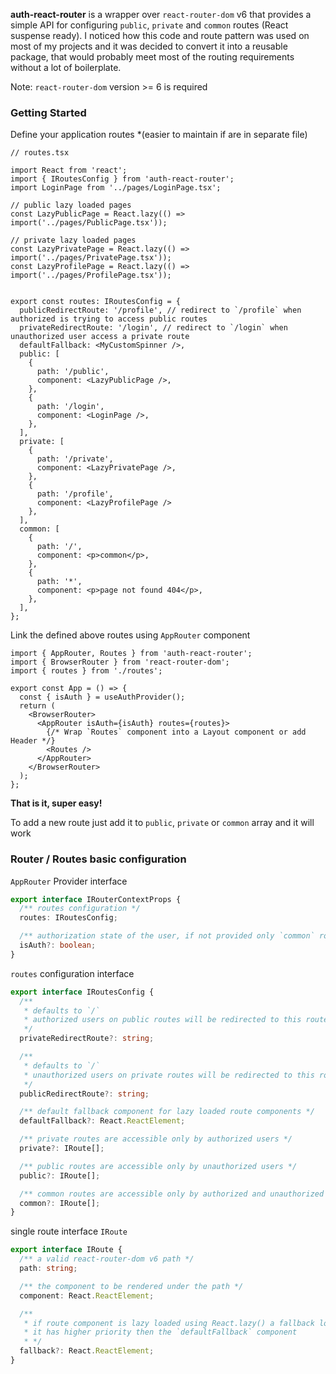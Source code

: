 **auth-react-router** is a wrapper over `react-router-dom` v6 that provides a simple API for configuring `public`, `private` and `common` routes (React suspense ready). I noticed how this code and route pattern was used on most of my projects and it was decided to convert it into a reusable package, that would probably meet most of the routing requirements without a lot of boilerplate.

Note: `react-router-dom` version >= 6 is required

### **Getting Started**

Define your application routes *(easier to maintain if are in separate file)

```JSX
// routes.tsx

import React from 'react';
import { IRoutesConfig } from 'auth-react-router';
import LoginPage from '../pages/LoginPage.tsx';

// public lazy loaded pages
const LazyPublicPage = React.lazy(() => import('../pages/PublicPage.tsx'));

// private lazy loaded pages
const LazyPrivatePage = React.lazy(() => import('../pages/PrivatePage.tsx'));
const LazyProfilePage = React.lazy(() => import('../pages/ProfilePage.tsx'));


export const routes: IRoutesConfig = {
  publicRedirectRoute: '/profile', // redirect to `/profile` when authorized is trying to access public routes
  privateRedirectRoute: '/login', // redirect to `/login` when unauthorized user access a private route
  defaultFallback: <MyCustomSpinner />,
  public: [
    {
      path: '/public',
      component: <LazyPublicPage />,
    },
    {
      path: '/login',
      component: <LoginPage />,
    },
  ],
  private: [
    {
      path: '/private',
      component: <LazyPrivatePage />,
    },
    {
      path: '/profile',
      component: <LazyProfilePage />
    },
  ],
  common: [
    {
      path: '/',
      component: <p>common</p>,
    },
    {
      path: '*',
      component: <p>page not found 404</p>,
    },
  ],
};
```

Link the defined above routes using `AppRouter` component

```JSX
import { AppRouter, Routes } from 'auth-react-router';
import { BrowserRouter } from 'react-router-dom';
import { routes } from './routes';

export const App = () => {
  const { isAuth } = useAuthProvider();
  return (
    <BrowserRouter>
      <AppRouter isAuth={isAuth} routes={routes}>
        {/* Wrap `Routes` component into a Layout component or add Header */}
        <Routes />
      </AppRouter>
    </BrowserRouter>
  );
};
```

**That is it, super easy!**

To add a new route just add it to `public`, `private` or `common` array and it will work



### **Router / Routes basic configuration**

`AppRouter` Provider interface

```typescript
export interface IRouterContextProps {
  /** routes configuration */
  routes: IRoutesConfig;

  /** authorization state of the user, if not provided only `common` routes will work correspondingly */
  isAuth?: boolean;
}
```

`routes` configuration interface

```typescript
export interface IRoutesConfig {
  /**
   * defaults to `/`
   * authorized users on public routes will be redirected to this route
   */
  privateRedirectRoute?: string;

  /**
   * defaults to `/`
   * unauthorized users on private routes will be redirected to this route
   */
  publicRedirectRoute?: string;

  /** default fallback component for lazy loaded route components */
  defaultFallback?: React.ReactElement;

  /** private routes are accessible only by authorized users */
  private?: IRoute[];

  /** public routes are accessible only by unauthorized users */
  public?: IRoute[];

  /** common routes are accessible only by authorized and unauthorized users */
  common?: IRoute[];
}
```

single route interface `IRoute`

```typescript
export interface IRoute {
  /** a valid react-router-dom v6 path */
  path: string;

  /** the component to be rendered under the path */
  component: React.ReactElement;

  /**
   * if route component is lazy loaded using React.lazy() a fallback loading / spinner component can be specified
   * it has higher priority then the `defaultFallback` component
   * */
  fallback?: React.ReactElement;
}
```

